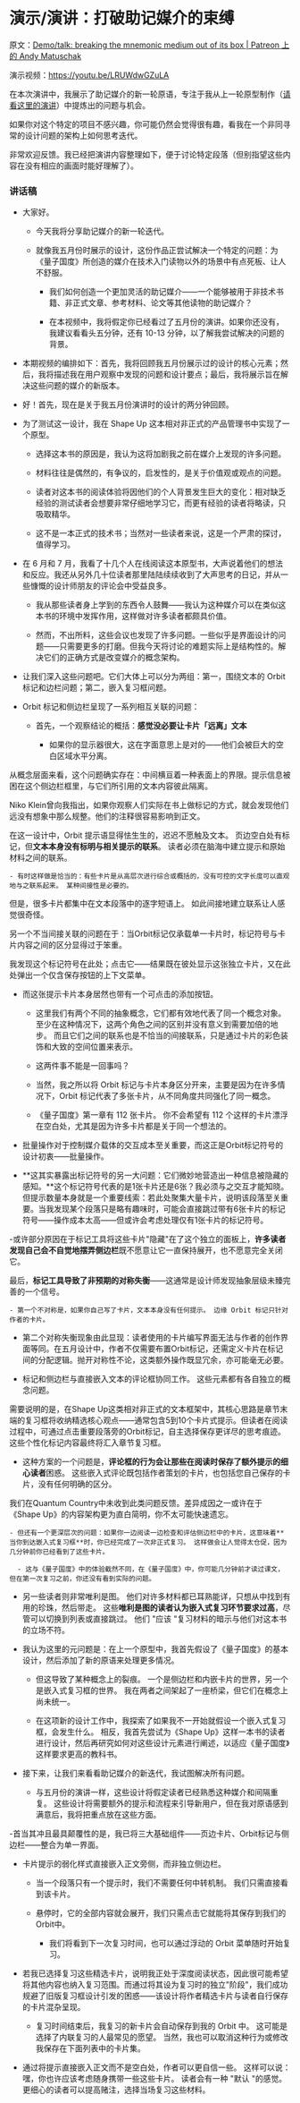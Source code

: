 # 演示/演讲：打破助记媒介的束缚

原文：[Demo/talk: breaking the mnemonic medium out of its box | Patreon 上的 Andy Matuschak](https://www.patreon.com/posts/demo-talk-medium-71081197)

演示视频：https://youtu.be/LRUWdwGZuLA

在本次演讲中，我展示了助记媒介的新一轮原语，专注于我从上一轮原型制作（[请看这里的演讲](https://www.patreon.com/posts/66348634)）中提炼出的问题与机会。

如果你对这个特定的项目不感兴趣，你可能仍然会觉得很有趣，看我在一个非同寻常的设计问题的架构上如何思考迭代。

非常欢迎反馈。我已经把演讲内容整理如下，便于讨论特定段落（但别指望这些内容在没有相应的画面时能好理解了）。

### 讲话稿

- 大家好。

  - 今天我将分享助记媒介的新一轮迭代。

  - 就像我五月份时展示的设计，这份作品正尝试解决一个特定的问题：为《量子国度》所创造的媒介在技术入门读物以外的场景中有点死板、让人不舒服。

    - 我们如何创造一个更加灵活的助记媒介——一个能够被用于非技术书籍、非正式文章、参考材料、论文等其他读物的助记媒介？

    - 在本视频中，我将假定你已经看过了五月份的演讲。如果你还没有，我建议看看头五分钟，还有 10-13 分钟，以了解我尝试解决的问题的背景。

- 本期视频的编排如下：首先，我将回顾我五月份展示过的设计的核心元素；然后，我将描述我在用户观察中发现的问题和设计要点；最后，我将展示旨在解决这些问题的媒介的新版本。

- 好！首先，现在是关于我五月份演讲时的设计的两分钟回顾。

- 为了测试这一设计，我在 Shape Up 这本相对非正式的产品管理书中实现了一个原型。

  - 选择这本书的原因是，我认为这将加剧我之前在媒介上发现的许多问题。

  - 材料往往是偶然的，有争议的，启发性的，是关于价值观或观点的问题。

  - 读者对这本书的阅读体验将因他们的个人背景发生巨大的变化：相对缺乏经验的测试读者会想要非常仔细地学习它，而更有经验的读者将略读，只吸取精华。

  - 这不是一本正式的技术书；当然对一些读者来说，这是一个严肃的探讨，值得学习。

- 在 6 月和 7 月，我看了十几个人在线阅读这本原型书，大声说着他们的想法和反应。我还从另外几十位读者那里陆陆续续收到了大声思考的日记，并从一些慷慨的设计师朋友的评论会中受益良多。

  - 我从那些读者身上学到的东西令人鼓舞——我认为这种媒介可以在类似这本书的环境中发挥作用，这样做对许多读者都颇具价值。

  - 然而，不出所料，这些会议也发现了许多问题。一些似乎是界面设计的问题——只需要更多的打磨。但我今天将讨论的难题实际上是结构性的。解决它们的正确方式是改变媒介的概念架构。

- 让我们深入这些问题吧。它们大体上可以分为两组：第一，围绕文本的 Orbit 标记和边栏问题；第二，嵌入复习框问题。

- Orbit 标记和侧边栏呈现了一系列相互关联的问题：

  - 首先，一个观察结论的概括：**感觉没必要让卡片「远离」文本**

    - 如果你的显示器很大，这在字面意思上是对的——他们会被巨大的空白区域水平分离。

从概念层面来看，这个问题确实存在：中间横亘着一种表面上的界限。提示信息被困在这个侧边栏框里，与它们所引用的文本内容彼此隔离。

Niko Klein曾向我指出，如果你观察人们实际在书上做标记的方式，就会发现他们远没有想象中那么规整。他们的注释很容易影响到正文。

在这一设计中，Orbit 提示语显得怯生生的，迟迟不愿触及文本。 页边空白处有标记，但**文本本身没有标明与相关提示的联系**。 读者必须在脑海中建立提示和原始材料之间的联系。

    - 有时这样做是恰当的：有些卡片是从高层次进行综合或概括的，没有可控的文字长度可以直观地与之联系起来。 某种间接性是必要的。

   但是，很多卡片都集中在文本段落中的逐字短语上。 如此间接地建立联系让人感觉很奇怪。

另一个不当间接关联的问题在于：当Orbit标记仅承载单一卡片时，标记符号与卡片内容之间的区分显得过于笨重。

我发现这个标记符号在此处；点击它——结果既在彼处显示这张独立卡片，又在此处弹出一个仅含保存按钮的上下文菜单。

- 而这张提示卡片本身居然也带有一个可点击的添加按钮。

   - 这里我们有两个不同的抽象概念，它们都有效地代表了同一个概念对象。 至少在这种情况下，这两个角色之间的区别并没有意义到需要加倍的地步。 而且它们之间的联系也是不恰当的间接联系，只是通过卡片的彩色装饰和大致的空间位置来表示。

   - 这两件事不能是一回事吗？

  - 当然，我之所以将 Orbit 标记与卡片本身区分开来，主要是因为在许多情况下，Orbit 标记代表了多张卡片，从不同角度共同强化了同一概念。

  - 《量子国度》第一章有 112 张卡片。 你不会希望有 112 个这样的卡片漂浮在空白处，尤其是因为许多卡片都是关于同一个想法的。

- 批量操作对于控制媒介载体的交互成本至关重要，而这正是Orbit标记符号的设计初衷——批量操作。

- **这其实暴露出标记符号的另一大问题：它们微妙地营造出一种信息被隐藏的感知。**这个标记符号代表的是1张卡片还是6张？我必须与之交互才能知晓。但提示数量本身就是一个重要线索：若此处聚集大量卡片，说明该段落至关重要。当我发现某个段落只是略有趣味时，可能会直接跳过带有6张卡片的标记符号——操作成本太高——但或许会考虑处理仅有1张卡片的标记符号。

-或许部分原因在于标记工具将这些卡片"隐藏"在了这个独立的面板上，**许多读者发现自己会不自觉地摆弄侧边栏**既不愿意让它一直保持展开，也不愿意完全关闭它。

最后，**标记工具导致了非预期的对称失衡**——这通常是设计师发现抽象层级未臻完善的一个信号。

    - 第一个不对称是，如果你自己写了卡片，文本本身没有任何提示。 边缘 Orbit 标记只针对作者的卡片。

- 第二个对称失衡现象由此显现：读者使用的卡片编写界面无法与作者的创作界面等同。在五月设计中，作者不仅需要布置Orbit标记，还需定义卡片在标记间的分配逻辑。抛开对称性不论，这类额外操作既显冗余，亦可能毫无必要。

- 标记和侧边栏与直接嵌入文本的评论框协同工作。 这些元素都有各自独立的概念问题。

需要说明的是，在Shape Up这类相对非正式的文本框架中，其核心思路是章节末端的复习框将收纳精选核心观点——通常包含5到10个卡片式提示。但读者在阅读过程中，可通过点击重要段落旁的Orbit标记，自主选择保存更详尽的思考痕迹。这些个性化标记内容最终将汇入章节复习框。

  - 这种方案的一个问题是，**评论框的行为会让那些在阅读时保存了额外提示的细心读者**困惑。 这些嵌入式评论既包括作者策划的卡片，也包括您自己保存的卡片，没有任何明确的区分。

我们在Quantum Country中未收到此类问题反馈。差异成因之一或许在于《Shape Up》的内容架构更为直白简明，你不太可能快速遗忘。

    - 但还有一个更深层次的问题：如果你一边阅读一边检查和评估侧边栏中的卡片，这意味着**当你到达嵌入式复习框**时，你已经完成了一次非正式复习。 这样做会让人觉得太仓促，因为几分钟前你已经看到了这些卡片。

      - 这与《量子国度》中的体验截然不同，在《量子国度》中，你可能几分钟前才读过课文，但在第一次复习之前，你还没有看到实际的问题。

  - 另一些读者则非常唯利是图。 他们对许多材料都已耳熟能详，只想从中找到有用的珍珠，然后带走。 这些**唯利是图的读者认为嵌入式复习环节要求过高**，尽管可以切换到列表或直接跳过。 他们 "应该 "复习材料的暗示与他们对这本书的立场不符。

  - 我认为这里的元问题是：在上一个原型中，我首先假设了《量子国度》的基本设计，然后添加了新的原语来处理更多情况。

    - 但这导致了某种概念上的裂痕。 一个是侧边栏和内嵌卡片的世界，另一个是嵌入式复习框的世界。 我在两者之间架起了一座桥梁，但它们在概念上尚未统一。

    - 在这项新的设计工作中，我探索了如果我不一开始就假设一个嵌入式复习框，会发生什么。 相反，我首先尝试为《Shape Up》这样一本书的读者进行设计，然后再研究如何对这些设计元素进行阐述，以适应《量子国度》这样要求更高的教科书。

- 接下来，让我们来看看助记媒介的新迭代，我试图解决所有问题。

  - 与五月份的演讲一样，这些设计将假定读者已经熟悉这种媒介和间隔重复。 这些设计将需要额外的提示和流程来引导新用户，但在我对原语感到满意后，我将把重点放在这些方面。

-首当其冲且最具颠覆性的是，我已将三大基础组件——页边卡片、Orbit标记与侧边栏——整合为单一界面。

- 卡片提示的弱化样式直接嵌入正文旁侧，而非独立侧边栏。

  - 当一个段落只有一个提示时，我们不需要任何中转机制。 我们只需直接看到该卡片。

  - 悬停时，它的全部内容就会展开，我们只需点击它就能将其保存到我们的Orbit中。

    - 我们将看到下一次复习时间，也可以通过浮动的 Orbit 菜单随时开始复习。

- 若我已选择复习这些精选卡片，说明我正处于深度阅读状态，因此很可能希望将其他内容也纳入复习范围。而通过将其设为复习时的独立"阶段"，我们成功规避了旧版复习框设计引发的困惑——该设计将作者精选卡片与读者自行保存的卡片混杂呈现。

    - 复习时间结束后，我复习的新卡片会自动保存到我的 Orbit 中。 这可能是选择了内联复习的人最常见的愿望。 当然，我也可以取消这种行为或修改我保存在下面列表中的卡片集。

- 通过将提示直接嵌入正文而不是空白处，作者可以更自信一些。 这样可以说：嘿，你也许应该考虑随身携带一些这些卡片。 读者会有一种 "默认 "的感觉。 更细心的读者可以提高赌注，选择当场复习这些材料。